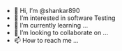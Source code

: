 - 👋 Hi, I’m @shankar890
- 👀 I’m interested in software Testing
- 🌱 I’m currently learning ...
- 💞️ I’m looking to collaborate on ...
- 📫 How to reach me ...

<!---
shankar890/shankar890 is a ✨ special ✨ repository because its `README.md` (this file) appears on your GitHub profile.
You can click the Preview link to take a look at your changes.
--->
